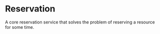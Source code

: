 # Reservation

A core reservation service that solves the problem of reserving a resource for some time.
